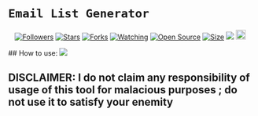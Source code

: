 # ```Email List Generator```
<p align="center">
<a href="https://github.com/majhcc/followers"><img title="Followers" src="https://img.shields.io/github/followers/majhcc?color=red&style=flat-square"></a>
<a href="https://github.com/majhcc/api-majhcc/stargazers/"><img title="Stars" src="https://img.shields.io/github/stars/majhcc/Email-List-Generator?color=blue&style=flat-square"></a>
<a href="https://github.com/majhcc/api-majhcc/network/members"><img title="Forks" src="https://img.shields.io/github/forks/majhcc/Email-List-Generator?color=red&style=flat-square"></a>
<a href="https://github.com/majhcc/api-majhcc/watchers"><img title="Watching" src="https://img.shields.io/github/watchers/majhcc/Email-List-Generator?label=Watchers&color=blue&style=flat-square"></a>
<a href="https://github.com/majhcc/Rest-api-alphabot"><img title="Open Source" src="https://badges.frapsoft.com/os/v2/open-source.svg?v=103"></a>
<a href="https://github.com/majhcc/Rest-api-alphabot/"><img title="Size" src="https://img.shields.io/github/repo-size/majhcc/Email-List-Generatort?style=flat-square&color=green"></a>
<a href="https://hits.seeyoufarm.com"><img src="https://hits.seeyoufarm.com/api/count/incr/badge.svg?url=https%3A%2F%2Fgithub.com%2Fmajhcc%2Email-List-Generator&count_bg=%2379C83D&title_bg=%23555555&icon=probot.svg&icon_color=%2300FF6D&title=hits&edge_flat=false"/></a>
<a href="https://github.com/majhcc/Rest-api-alphabot/graphs/commit-activity"><img height="20" src="https://img.shields.io/badge/Maintained%3F-yes-green.svg"></a>&nbsp;&nbsp;
</p>
<p align='center'>
    </p>
## How to use:
  <img src="https://majhcc.pw/d/file1.gif" /></>
</p>

## DISCLAIMER: I do not claim any responsibility of usage of this tool for malacious purposes ; do not use it to satisfy your enemity
